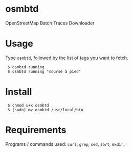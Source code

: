 # osmbtd

OpenStreetMap Batch Traces Downloader

# Usage

Type `osmbtd`, followed by the list of tags you want to fetch.

     $ osmbtd running
     $ osmbtd running "course à pied"

# Install

     $ chmod u+x osmbtd
     $ [sudo] mv osmbtd /usr/local/bin

# Requirements

Programs / commands used: `curl`, `grep`, `sed`, `sort`, `mkdir`.
